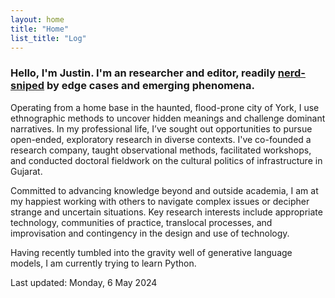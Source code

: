 ```yaml
---  
layout: home
title: "Home"
list_title: "Log"
---  
```


### Hello, I'm Justin. I'm an researcher and editor, readily <a href="https://en.wiktionary.org/wiki/nerd-snipe">nerd-sniped</a> by edge cases and emerging phenomena.

Operating from a home base in the haunted, flood-prone city of York, I use ethnographic methods to uncover hidden meanings and challenge dominant narratives. In my professional life, I’ve sought out opportunities to pursue open-ended, exploratory research in diverse contexts. I've co-founded a research company, taught observational methods, facilitated workshops, and conducted doctoral fieldwork on the cultural politics of infrastructure in Gujarat.

Committed to advancing knowledge beyond and outside academia, I am at my happiest working with others to navigate complex issues or decipher strange and uncertain situations. Key research interests include appropriate technology, communities of practice, translocal processes, and improvisation and contingency in the design and use of technology.

Having recently tumbled into the gravity well of generative language models, I am currently trying to learn Python.

Last updated: Monday, 6 May 2024